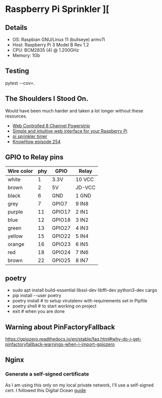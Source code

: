 # Raspberry Pi Sprinkler ][

## Details

* OS: Raspbian GNU/Linux 11 (bullseye) armv7l
* Host: Raspberry Pi 3 Model B Rev 1.2
* CPU: BCM2835 (4) @ 1.200GHz
* Memory: 1Gb

## Testing
pytest --cov=.

## The Shoulders I Stood On. 
Would have been much harder and taken a lot longer without these resources.

* [Web Controlled 8 Channel Powerstrip](http://www.instructables.com/id/Web-Controlled-8-Channel-Powerstrip/)
* [Simple and intuitive web interface for your Raspberry Pi](http://www.instructables.com/id/Simple-and-intuitive-web-interface-for-your-Raspbe/)
* [pi sprinkler timer](https://github.com/aaronnewcomb/pi-sprinkler-timer)
* [KnowHow episode 254](https://twit.tv/shows/know-how/episodes/254)
    
## GPIO to Relay pins

| Wire color | phy | GPIO   | Relay  |
|------------|-----|--------|--------|
| white      |  1  | 3.3V   | 10 VCC |
| brown      |  2  | 5V     | JD-VCC |
| black      |  6  | GND    | 1 GND  |
| grey       |  7  | GPIO7  | 9 IN8  |
| purple     | 11  | GPIO17 | 2 IN1  |
| blue       | 12  | GPIO18 | 3 IN2  |
| green      | 13  | GPIO27 | 4 IN3  |
| yellow     | 15  | GPIO22 | 5 IN4  |
| orange     | 16  | GPIO23 | 6 IN5  |
| red        | 18  | GPIO24 | 7 IN6  |
| brown      | 22  | GPIO25 | 8 IN7  |
 
## poetry

* sudo apt install build-essential libssl-dev libffi-dev python3-dev cargo
* pip install --user poetry
* poetry install # to setup virutalenv with requirements set in Pipfile
* poetry shell # to start working on project
* exit # when you are done


## Warning about PinFactoryFallback
https://gpiozero.readthedocs.io/en/stable/faq.html#why-do-i-get-pinfactoryfallback-warnings-when-i-import-gpiozero

## Nginx 

### Generate a self-signed certificate

As I am using this only on my local private network, I'll use a self-signed cert. 
I followed this Digital Ocean [guide](https://www.digitalocean.com/community/tutorials/how-to-create-a-self-signed-ssl-certificate-for-nginx-on-debian-10)